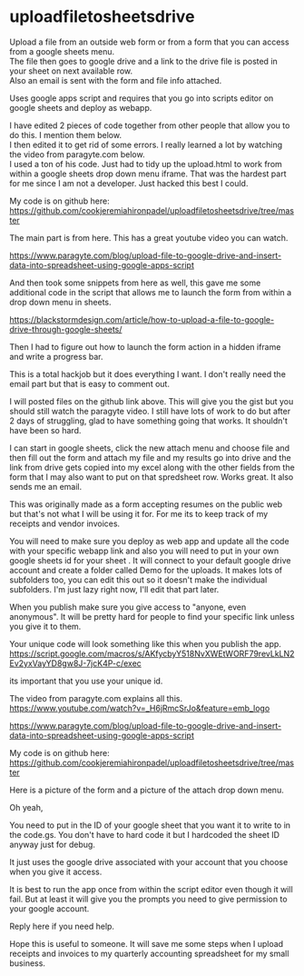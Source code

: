 # uploadfiletosheetsdrive
Upload a file from an outside web form or from a form that you can access from a google sheets menu.  
The file then goes to google drive and a link to the drive file is posted in your sheet on next available row.  
Also an email is sent with the form and file info attached.

Uses google apps script and requires that you go into scripts editor on google sheets and deploy as webapp.

I have edited 2 pieces of code together from other people that allow you to do this. I mention them below.  
I then edited it to get rid of some errors.  I really learned a lot by watching the video from paragyte.com below.  
I used a ton of his code.  Just had to tidy up the upload.html to work from within a google sheets drop down menu iframe. 
That was the hardest part for me since I am not a developer.  Just hacked this best I could.

My code is on github here:
https://github.com/cookjeremiahironpadel/uploadfiletosheetsdrive/tree/master

The main part is from here. This has a great youtube video you can watch.

https://www.paragyte.com/blog/upload-file-to-google-drive-and-insert-data-into-spreadsheet-using-google-apps-script

And then took some snippets from here as well, this gave me some additional code in the script that allows me to launch the form from within a drop down menu in sheets.

https://blackstormdesign.com/article/how-to-upload-a-file-to-google-drive-through-google-sheets/

Then I had to figure out how to launch the form action in a hidden iframe and write a progress bar.

This is a total hackjob but it does everything I want.  I don't really need the email part but that is easy to comment out.

I will posted files on the github link above.  This will give you the gist but you should still watch the paragyte video.  I still have lots of work to do but after 2 days of struggling, glad to have something going that works.  It shouldn't have been so hard.

I can start in google sheets, click the new attach menu and choose file and then fill out the form and attach my file and my results go into drive and the link from drive gets copied into my excel along with the other fields from the form that I may also want to put on that spredsheet row.  Works great.  It also sends me an email. 

This was originally made as a form accepting resumes on the public web but that's not what I will be using it for.  For me its to keep track of my receipts and vendor invoices.

You will need to make sure you deploy as web app and update all the code with your specific webapp link and also you will need to put in your own google sheets id for your sheet .  It will connect to your default google drive account and create a folder called Demo for the uploads.  It makes lots of subfolders too, you can edit this out so it doesn't make the individual subfolders.  I'm just lazy right now, I'll edit that part later.

When you publish make sure you give access to "anyone, even anonymous".  It will be pretty hard for people to find your specific link unless you give it to them.

Your unique code will look something like this when you publish the app.
https://script.google.com/macros/s/AKfycbyY518NvXWEtWORF79revLkLN2Ev2yxVayYD8gw8J-7jcK4P-c/exec

its important that you use your unique id.

The video from paragyte.com explains all this.
https://www.youtube.com/watch?v=_H6jRmcSrJo&feature=emb_logo

https://www.paragyte.com/blog/upload-file-to-google-drive-and-insert-data-into-spreadsheet-using-google-apps-script

My code is on github here:
https://github.com/cookjeremiahironpadel/uploadfiletosheetsdrive/tree/master

Here is a picture of the form and a picture of the attach drop down menu.

Oh yeah,

You need to put in the ID of your google sheet that you want it to write to in the code.gs.  You don't have to hard code it but I hardcoded the sheet ID anyway just for debug.

It just uses the google drive associated with your account that you choose when you give it access.

It is best to run the app once from within the script editor even though it will fail.  But at least it will give you the prompts you need to give permission to your google account.

Reply here if you need help.

Hope this is useful to someone.  It will save me some steps when I upload receipts and invoices to my quarterly accounting spreadsheet for my small business.


